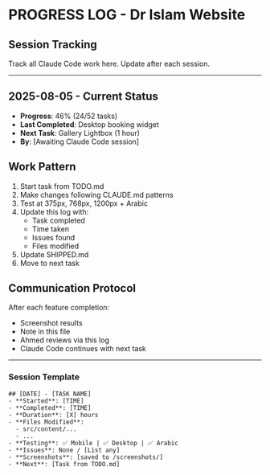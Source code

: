 # PROGRESS LOG - Dr Islam Website

## Session Tracking
Track all Claude Code work here. Update after each session.

---

## 2025-08-05 - Current Status
- **Progress**: 46% (24/52 tasks)
- **Last Completed**: Desktop booking widget
- **Next Task**: Gallery Lightbox (1 hour)
- **By**: [Awaiting Claude Code session]

## Work Pattern
1. Start task from TODO.md
2. Make changes following CLAUDE.md patterns
3. Test at 375px, 768px, 1200px + Arabic
4. Update this log with:
   - Task completed
   - Time taken
   - Issues found
   - Files modified
5. Update SHIPPED.md
6. Move to next task

## Communication Protocol
After each feature completion:
- Screenshot results
- Note in this file
- Ahmed reviews via this log
- Claude Code continues with next task

---

### Session Template
```
## [DATE] - [TASK NAME]
- **Started**: [TIME]
- **Completed**: [TIME]
- **Duration**: [X] hours
- **Files Modified**: 
  - src/content/...
  - ...
- **Testing**: ✅ Mobile | ✅ Desktop | ✅ Arabic
- **Issues**: None / [List any]
- **Screenshots**: [saved to /screenshots/]
- **Next**: [Task from TODO.md]
```